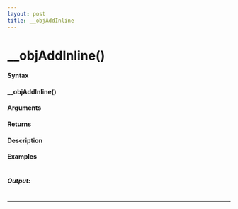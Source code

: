 ```yaml
---
layout: post
title: __objAddInline
---
```


# __objAddInline()


#### Syntax

#### __objAddInline()

#### Arguments

#### Returns

#### Description

#### Examples

```

```

##### Output:

```

```

---